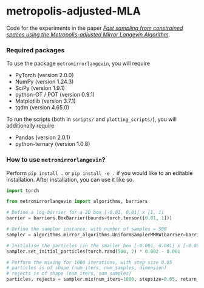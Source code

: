 # metropolis-adjusted-MLA
Code for the experiments in the paper [_Fast sampling from constrained spaces using the Metropolis-adjusted Mirror Langevin Algorithm_](https://arxiv.org/abs/2312.08823).

### Required packages

To use the package `metromirrorlangevin`, you will require
- PyTorch (version 2.0.0)
- NumPy (version 1.24.3)
- SciPy (version 1.9.1)
- python-OT / POT (version 0.9.1)
- Matplotlib (version 3.7.1)
- tqdm (version 4.65.0)

To run the scripts (both in `scripts/` and `plotting_scripts/`), you will additionally require
- Pandas (version 2.0.1)
- python-ternary (version 1.0.8)

### How to use `metromirrorlangevin`?

Perform `pip install .` or `pip install -e .` if you would like to an editable installation.
After installation, you can use it like so.

```python
import torch

from metromirrorlangevin import algorithms, barriers

# Define a log-barrier for a 2D box [-0.01, 0.01] x [1, 1]
barrier = barriers.BoxBarrier(bounds=torch.tensor([0.01, 1]))

# Define the sampler instance, with number of samples = 500
sampler = algorithms.mirror_algorithms.UniformSamplerMMRW(barrier=barrier, num_samples=500)

# Initialise the particles (in the smaller box [-0.001, 0.001] x [-0.001, 0.001]
sampler.set_initial_particles(torch.rand(500, 2) * 0.002 - 0.001

# Perform the mixing for 1000 iterations, with step size 0.05
# particles is of shape (num_iters, num_samples, dimension)
# rejects is of shape (num_iters, num_samples)
particles, rejects = sampler.mix(num_iters=1000, stepsize=0.05, return_particles=True, no_progress=False)
```
